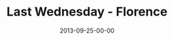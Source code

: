 ---
layout: message
category: message
series: "#culture"
title: "Last Wednesday - Florence"
date: 2013-09-25-00-00
message_id: 824
audio-description: "Last Wednesday - Florence"
audio: "http://www.crossroads.net/players/media/hq/092513_lw_florence.mp3"
audio-title: "Last Wednesday - Florence"
audio-duration: "44:38"
---